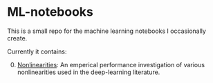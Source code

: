 # ML-notebooks

This is a small repo for the machine learning notebooks I occasionally create.

Currently it contains:

0. [Nonlinearities](nonlinearities/nonlinearities.ipynb): An emperical performance investigation of various nonlinearities used in the deep-learning literature.  
